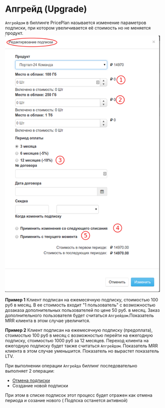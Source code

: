 # Апгрейд (Upgrade)

`Апгрейдом` в биллинге PricePlan называется изменение параметров подписки, при котором увеличивается её стоимость но не меняется продукт. ![](subscription_upgrade.png)

**Пример 1** Клиент подписан на ежемесячную подписку, стоимостью 100 руб в месяц. В ее стоимость входит "1 пользователь" с возможностью дозаказа дополнительных пользователей по цене 50 руб. в месяц. Заказ дополнительного пользователя будет считаться `Апгрейдом`.Показатель MRR клиента в этом случае увеличится.

**Пример 2** Клиент подписан на ежемесячную подписку (предоплата), стоимостью 100 руб в месяц с возможностью перейти на ежегодную подписку, стоимостью 1000 руб за 12 месяцев. Переход клиента на ежегодную подписку будет также считаться `Апгрейдом`. Показатель MRR клиента в этом случае уменьшится. Показатель но вырастет показатель LTV.


При выполнении операции `Апгрейда` биллинг последовательно выполняет 2 операции: 
- [Отмена подписки](subscription_cancellation.md) 
- Создание новой подписки

При этом в списке подписок этот процесс будет отражен как отмена периода и созание нового ( Подпска останется активной)